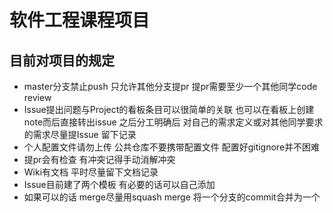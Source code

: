# 软件工程课程项目

## 目前对项目的规定

- master分支禁止push 只允许其他分支提pr 提pr需要至少一个其他同学code review
- Issue提出问题与Project的看板条目可以很简单的关联 也可以在看板上创建note而后直接转出issue 之后分工明确后 对自己的需求定义或对其他同学要求的需求尽量提Issue 留下记录
- 个人配置文件请勿上传 公共仓库不要携带配置文件 配置好gitignore并不困难
- 提pr会有检查 有冲突记得手动消解冲突
- Wiki有文档 平时尽量留下文档记录
- Issue目前建了两个模板 有必要的话可以自己添加
- 如果可以的话 merge尽量用squash merge 将一个分支的commit合并为一个